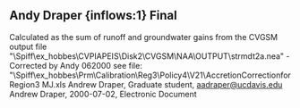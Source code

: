 ## Andy Draper {inflows:1} Final
Calculated as the sum of runoff and groundwater gains from the CVGSM output file "\Spiff\ex_hobbes\CVPIAPEIS\Disk2\CVGSM\NAA\OUTPUT\strmdt2a.nea" -Corrected by Andy 062000 see file: "\Spiff\ex_hobbes\Prm\Calibration\Reg3\Policy4\V21\AccretionCorrectionforRegion3 MJ.xls
Andrew Draper, Graduate student, aadraper@ucdavis.edu
Andrew Draper, 2000-07-02, Electronic Document
